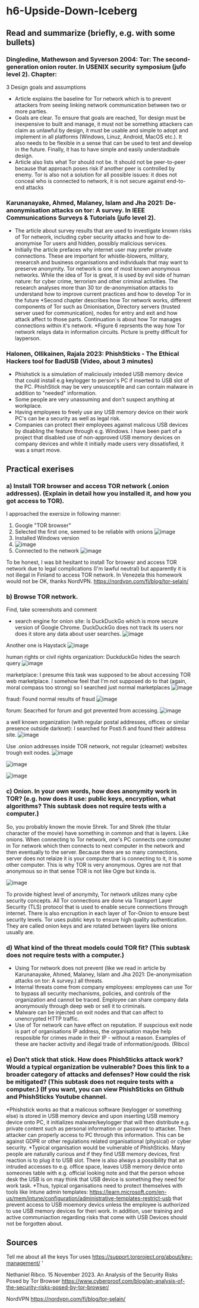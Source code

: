 # h6-Upside-Down-Iceberg

## Read and summarize (briefly, e.g. with some bullets)
### Dingledine, Mathewson and Syverson 2004: Tor: The second-generation onion router. In USENIX security symposium (jufo level 2). Chapter:
3 Design goals and assumptions

* Article explains the baseline for Tor network which is to prevent attackers from seeing linking network communication between two or more parties.
* Goals are clear. To ensure that goals are reached, Tor design must be inexpensive to built and manage, it must not be something attackers can claim as unlawful by design, it must be usable and simple to adopt and implement in all platforms (Windows, Linuz, Android, MacOS etc.). It also needs to be flexible in a sense that can be used to test and develop in the future. Finally, it has to have simple and easily understadbale design.
* Article also lists what Tor should not be. It should not be peer-to-peer because that approach poses risk if another peer is controlled by enemy. Tor is also not a solution for all possible issues: it does not conceal who is connected to network, it is not secure against end-to-end attacks


### Karunanayake, Ahmed, Malaney, Islam and Jha 2021: De-anonymisation attacks on tor: A survey. In IEEE Communications Surveys & Tutorials (jufo level 2). 

* The article about survey results that are used to investigate known risks of Tor network, including cyber security attacks and how to de-anonymise Tor users and hidden, possibly malicious services.
* Initially the article prefaces why internet user may prefer private connections. These are important for whistle-blowers, military, researcsh and business organisations and individuals that may want to preserve anonymity. Tor network is one of most known anonymous networks. While the idea of Tor is great, it is used by evil side of human nature: for cyber crime, terrorism and other criminal activities. The research analyses more than 30 tor de-anonymisation attacks to understand how to improve current practices and how to develop Tor in the future
*Second chapter describes how Tor network works, different components of Tor such as Onionisation, Directory servers (trusted server used for communication), nodes for entry and exit and how attack affect to those parts. Continuation is about how Tor manages connections within it's network.
*Figure 6 reprsents the way how Tor network relays data in information circuits. Picture is pretty difficult for layperson.

### Halonen, Ollikainen, Rajala 2023: PhishSticks - The Ethical Hackers tool for BadUSB (Video, about 3 minutes)

* Phishstick is a simulation of maliciously inteded USB memory device that could install e.g keylogger to person's PC if inserted to USB slot of the PC. PhishStick may be very unsusceptile and can contain malware in addition to "needed" information.
* Some people are very unassuming and don't suspect anything at workplace.
* Having employees to freely use any USB memory device on their work PC's can be a security as well as legal risk.
* Companies can protect their employees against malicous USB devices by disabling the feature through e.g. Windows. I have been part of a project that disabled use of non-approved USB memory devices on company devices and while it initially made users very dissatisfied, it was a smart move.

## Practical exerises
### a) Install TOR browser and access TOR network (.onion addresses). (Explain in detail how you installed it, and how you got access to TOR).

I approached the exersize in following manner:
1. Google "TOR browser"
2. Selected the first one, seemed to be reliable with onions
   ![image](https://github.com/user-attachments/assets/68a9e53e-9ba5-41bd-b86e-1f2bb90bdc3f)
3. Installed Windows version
4. ![image](https://github.com/user-attachments/assets/c3fad87d-41f5-4534-80e9-b1c44fca0ad0)
5. Connected to the network
   ![image](https://github.com/user-attachments/assets/9dd596a6-5bb0-46aa-836a-ecabd7936a3a)

To be honest, I was bit hesitant to install Tor browesr and access TOR network due to legal complications (I'm lawful neutral) but apparently it is not illegal in Finland to access TOR network. In Venezela this homework would not be OK, thanks NordVPN. https://nordvpn.com/fi/blog/tor-selain/

### b) Browse TOR network.
Find, take screenshots and comment
* search engine for onion site: Is DuckDuckGo which is more secure version of Google Chrome. DuckDuckGo does not track its users nor does it store any data about user searches.
![image](https://github.com/user-attachments/assets/78d7cad1-3922-478b-89cc-9ee31d400f78)

Another one is Haystack
![image](https://github.com/user-attachments/assets/50d12531-fbe2-42d8-8d9c-c74a58dff874)

human rights or civil rights organization: DuckduckGo hides the search query
![image](https://github.com/user-attachments/assets/d4354378-04ef-49e2-9bb7-f085ea9e8f57)

marketplace: I presume this task was supposed to be about accessing TOR web marketplace. I somehow feel that I'm not supposed do to that (again, moral compass too strong) so I searched just normal marketplaces
![image](https://github.com/user-attachments/assets/e9ad46bd-2fcd-4689-9f85-ffdf515b9000)

fraud: Found normal results  of fraud
![image](https://github.com/user-attachments/assets/36aa25ec-1cb1-4b8b-aa6f-b6ebf6370cfa)

forum: Seacrhed for forum and got prevented from accessing.
![image](https://github.com/user-attachments/assets/e73c84e7-3736-4244-b824-fc6294decd06)

a well known organization (with regular postal addresses, offices or similar presence outside darknet): I searched for Posti.fi and found their address site.
![image](https://github.com/user-attachments/assets/0c4b5280-0c27-40a4-a38a-74a0c1bbbb31)

Use .onion addresses inside TOR network, not regular (clearnet) websites trough exit nodes.
![image](https://github.com/user-attachments/assets/9bba32cf-4e87-43af-a608-2bf46d03ddc1)

![image](https://github.com/user-attachments/assets/9d95483e-b908-45a1-a1b5-a9886830bc67)

![image](https://github.com/user-attachments/assets/a6690225-5178-48d6-a8ef-461e0cf04014)


### c) Onion. In your own words, how does anonymity work in TOR? (e.g. how does it use: public keys, encryption, what algorithms? This subtask does not require tests with a computer.)

So, you probably known the movie Shrek. Tor and Shrek (the titular character of the movie) have something in common and that is layers. Like onions. When connecting to Tor network, one's PC connects one computer in Tor network which then connects to next computer in the network and then eventually to the server. Because there are so many connections, server does not relaize it is your computer that is connecting to it, it is some other computer. This is why TOR is very anonymous. Ogres are not that anonymous so in that sense TOR is not like Ogre but kinda is.

![image](https://github.com/user-attachments/assets/99927e5a-9a51-48cf-b86a-52f04076d6bf)

To provide highest level of anonymity, Tor network utilizes many cybe security concepts. All Tor connections are done via Transport Layer Security (TLS) protocol that is used to enable secure connections through internet. There is also encruption in each layer of Tor-Onion to ensure best security levels. Tor uses public keys to ensure high quality authentication. They are called onion keys and are rotated between layers like onions usually are.

### d) What kind of the threat models could TOR fit? (This subtask does not require tests with a computer.)

* Using Tor network does not prevent (like we read in article by Karunanayake, Ahmed, Malaney, Islam and Jha 2021: De-anonymisation attacks on tor: A survey.) all threats.
* Internal threats come from company employees: employees can use Tor to bypass all security mechanisms, policies, and controls of the organization and cannot be traced. Employee can share company data anonymously through deep web or sell it to criminals.
* Malware can be injected on exit nodes and that can affect to unencrypted HTTP traffic.
* Use of Tor network can have effect on reputation. If suspcious exit node is part of organisations IP address, the organisation maybe help resposible for crimes made in their IP - without a reason. Examples of these are hacker activity and illegal trade of information/goods. (Ribco)


### e) Don't stick that stick. How does PhishSticks attack work? Would a typical organization be vulnerable? Does this link to a broader category of attacks and defenses? How could the risk be mitigated? (This subtask does not require tests with a computer.) (If you want, you can view PhishSticks on Github and PhishSticks Youtube channel.

*Phishstick works ao that a malicous software (keylogger or something else) is stored in USB memory device and upon inserting USB memory device onto PC, it initializes malware/keylogger that will then distribute e.g. private content such as personal information or password to attacker. Then attacker can properly access to PC through this information. This can be against GDPR or other regulations related organisational (physical) or cyber security.
*Typical organisation would be vulnerable of PhishSticks. Many people are naturally curious and if they find USB memory devices, first reaction is to plug it to USB slot. There is also always a possibility that an intruded accesses to e.g. office space, leaves USB memory device onto someones table with e.g. official looking note and that the person whose desk the USB is on may think that USB device is something they need for work task.
*Thus, typical organisations need to protect themselves with tools like Intune admin templates: https://learn.microsoft.com/en-us/mem/intune/configuration/administrative-templates-restrict-usb that prevent access to USB moemory devics unless the employee is authorized to use USB memory devices for theri work. In addition, user training and active communiaction regarding risks that come with USB Devices should not be forgotten about. 


## Sources

Tell me about all the keys Tor uses
https://support.torproject.org/about/key-management/ '

Nethaniel Ribco. 15 November 2023. An Analysis of the Security Risks Posed by Tor Browser
https://www.cyberproof.com/blog/an-analysis-of-the-security-risks-posed-by-tor-browser/

NordVPN
https://nordvpn.com/fi/blog/tor-selain/ 

